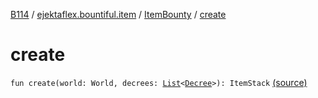 [B114](../../index.md) / [ejektaflex.bountiful.item](../index.md) / [ItemBounty](index.md) / [create](./create.md)

# create

`fun create(world: World, decrees: `[`List`](https://kotlinlang.org/api/latest/jvm/stdlib/kotlin.collections/-list/index.html)`<`[`Decree`](../../ejektaflex.bountiful.data.structure/-decree/index.md)`>): ItemStack` [(source)](https://github.com/ejektaflex/Bountiful/tree/develop/src/main/kotlin/ejektaflex/bountiful/item/ItemBounty.kt#L199)